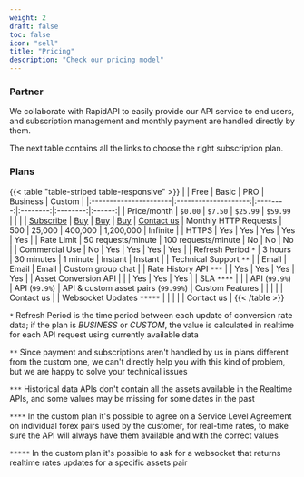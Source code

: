 ```yaml
---
weight: 2
draft: false
toc: false
icon: "sell"
title: "Pricing"
description: "Check our pricing model"
---
```


### Partner
We collaborate with RapidAPI to easily provide our API service to end users, and subscription management and monthly
payment are handled directly by them.

The next table contains all the links to choose the right subscription plan.

### Plans
{{< table "table-striped table-responsive" >}}
|                       |   Free               |  Basic   |  PRO     | Business | Custom |
|:----------------------|:--------------------:|:--------:|:--------:|:--------:|:------:|
| Price/month           | `$0.00`              | `$7.50`  | `$25.99` | `$59.99` |   |
|                       | [Subscribe](https://rapidapi.com) | [Buy](https://rapidapi.com) | [Buy](https://rapidapi.com) | [Buy](https://rapidapi.com) | [Contact us](/docs/support)
| Monthly HTTP Requests | 500 | 25,000 | 400,000 | 1,200,000 | Infinite |
| HTTPS                 | Yes | Yes    | Yes     | Yes       | Yes      |
| Rate Limit            | 50 requests/minute   | 100 requests/minute  | No | No | No |
| Commercial Use        | No                   | Yes | Yes | Yes | Yes |
| Refresh Period `*`    | 3 hours              | 30 minutes | 1 minute | Instant | Instant |
| Technical Support `**`    |                  | Email | Email | Email | Custom group chat |
| Rate History API `***`    |                  | Yes | Yes | Yes | Yes | 
| Asset Conversion API      |                  |     | Yes | Yes | Yes |
| SLA `****`                |                  |     | API (`99.9%`)  | API (`99.9%`) | API & custom asset pairs (`99.99%`)
| Custom Features           |                  |     |     |     | Contact us |
| Websocket Updates `*****` |                  |     |     |     | Contact us |
{{< /table >}}

`*` Refresh Period is the time period between each update of conversion rate data; if the plan is *BUSINESS* or *CUSTOM*,
    the value is calculated in realtime for each API request using currently available data

`**` Since payment and subscriptions aren't handled by us in plans different from the custom one, we can't directly help
     you with this kind of problem, but we are happy to solve your technical issues

`***` Historical data APIs don't contain all the assets available in the Realtime APIs, and some values may be missing
      for some dates in the past

`****` In the custom plan it's possible to agree on a Service Level Agreement on individual forex pairs used by the
      customer, for real-time rates, to make sure the API will always have them available and with the correct values

`*****` In the custom plan it's possible to ask for a websocket that returns realtime rates updates for a specific
       assets pair
